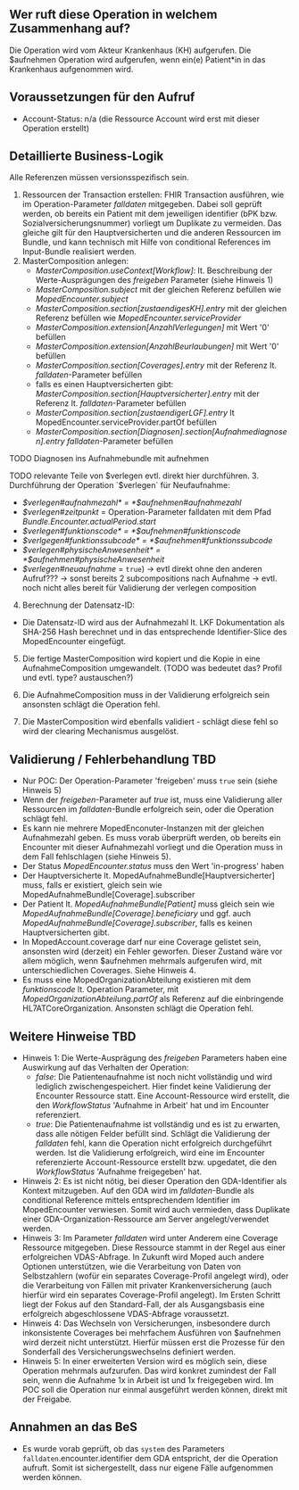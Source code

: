 ## Wer ruft diese Operation in welchem Zusammenhang auf?

Die Operation wird vom Akteur Krankenhaus (KH) aufgerufen. Die $aufnehmen Operation wird aufgerufen, wenn ein(e) Patient*in in das Krankenhaus aufgenommen wird.

## Voraussetzungen für den Aufruf

* Account-Status: n/a (die Ressource Account wird erst mit dieser Operation erstellt)

## Detaillierte Business-Logik

Alle Referenzen müssen versionsspezifisch sein.

1. Ressourcen der Transaction erstellen: FHIR Transaction ausführen, wie im Operation-Parameter *falldaten* mitgegeben. Dabei soll geprüft werden, ob bereits ein Patient mit dem jeweiligen identifier (bPK bzw. Sozialversicherungsnummer) vorliegt um Duplikate zu vermeiden. Das gleiche gilt für den Hauptversicherten und die anderen Ressourcen im Bundle, und kann technisch mit Hilfe von conditional References im Input-Bundle realisiert werden.
2. MasterComposition anlegen:
   * *MasterComposition.useContext[Workflow]*: lt. Beschreibung der Werte-Ausprägungen des *freigeben* Parameter (siehe Hinweis 1)
   * *MasterComposition.subject* mit der gleichen Referenz befüllen wie *MopedEncounter.subject*
   * *MasterComposition.section[zustaendigesKH].entry* mit der gleichen Referenz befüllen wie *MopedEncounter.serviceProvider*
   * *MasterComposition.extension[AnzahlVerlegungen]* mit Wert '0' befüllen
   * *MasterComposition.extension[AnzahlBeurlaubungen]* mit Wert '0' befüllen
   * *MasterComposition.section[Coverages].entry* mit der Referenz lt. *falldaten*-Parameter befüllen
   * falls es einen Hauptversicherten gibt: *MasterComposition.section[Hauptversicherter].entry* mit der Referenz lt. *falldaten*-Parameter befüllen
   * *MasterComposition.section[zustaendigerLGF].entry* lt MopedEncounter.serviceProvider.partOf befüllen
   * *MasterComposition.section[Diagnosen].section[Aufnahmediagnosen].entry* *falldaten*-Parameter befüllen

TODO Diagnosen ins Aufnahmebundle mit aufnehmen

TODO relevante Teile von $verlegen evtl. direkt hier durchführen.
3. Durchführung der Operation `$verlegen` für Neufaufnahme:
  * *$verlegen#aufnahmezahl* = *$aufnehmen#aufnahmezahl*
  * *$verlegen#zeitpunkt* = Operation-Parameter falldaten mit dem Pfad *Bundle.Encounter.actualPeriod.start*
  * *$verlegen#funktionscode* = *$aufnehmen#funktionscode*
  * *$verlgegen#funktionssubcode* = *$aufnehmen#funktionssubcode*
  * *$verlegen#physischeAnwesenheit* = *$aufnehmen#physischeAnwesenheit*
  * *$verlegen#neuaufnahme* = `true`) -> evtl direkt ohne den anderen Aufruf??? -> sonst bereits 2 subcompositions nach Aufnahme -> evtl. noch nicht alles bereit für Validierung der verlegen composition

4. Berechnung der Datensatz-ID:
  * Die Datensatz-ID wird aus der Aufnahmezahl lt. LKF Dokumentation als SHA-256 Hash berechnet und in das entsprechende Identifier-Slice des MopedEncounter eingefügt.

5. Die fertige MasterComposition wird kopiert und die Kopie in eine AufnahmeComposition umgewandelt. (TODO was bedeutet das? Profil und evtl. type? austauschen?)

6. Die AufnahmeComposition muss in der Validierung erfolgreich sein ansonsten schlägt die Operation fehl.

7. Die MasterComposition wird ebenfalls validiert - schlägt diese fehl so wird der clearing Mechanismus ausgelöst.

## Validierung / Fehlerbehandlung TBD

* Nur POC: Der Operation-Parameter 'freigeben' muss `true` sein (siehe Hinweis 5)
* Wenn der *freigeben*-Parameter auf *true* ist, muss eine Validierung aller Ressourcen im *falldaten*-Bundle erfolgreich sein, oder die Operation schlägt fehl.
* Es kann nie mehrere MopedEnconuter-Instanzen mit der gleichen Aufnahmezahl geben. Es muss vorab überprüft werden, ob bereits ein Encounter mit dieser Aufnahmezahl vorliegt und die Operation muss in dem Fall fehlschlagen (siehe Hinweis 5).
* Der Status *MopedEncounter.status* muss den Wert 'in-progress' haben
* Der Hauptversicherte lt. MopedAufnahmeBundle[Hauptversicherter] muss, falls er existiert, gleich sein wie MopedAufnahmeBundle[Coverage].subscriber
* Der Patient lt. *MopedAufnahmeBundle[Patient]* muss gleich sein wie *MopedAufnahmeBundle[Coverage].beneficiary* und ggf. auch *MopedAufnahmeBundle[Coverage].subscriber*, falls es keinen Hauptversicherten gibt.
* In MopedAccount.coverage darf nur eine Coverage gelistet sein, ansonsten wird (derzeit) ein Fehler geworfen. Dieser Zustand wäre vor allem möglich, wenn $aufnehmen mehrmals aufgerufen wird, mit unterschiedlichen Coverages. Siehe Hinweis 4.
* Es muss eine MopedOrganizationAbteilung existieren mit dem *funktionscode* lt. Operation Parameter, mit *MopedOrganizationAbteilung.partOf* als Referenz auf die einbringende HL7ATCoreOrganization. Ansonsten schlägt die Operation fehl.

## Weitere Hinweise TBD

* Hinweis 1: Die Werte-Ausprägung des *freigeben* Parameters haben eine Auswirkung auf das Verhalten der Operation:
  * *false*: Die Patientenaufnahme ist noch nicht vollständig und wird lediglich zwischengespeichert. Hier findet keine Validierung der Encounter Ressource statt. Eine Account-Ressource wird erstellt, die den *WorkflowStatus* 'Aufnahme in Arbeit' hat und im Encounter referenziert.
  * *true*: Die Patientenaufnahme ist vollständig und es ist zu erwarten, dass alle nötigen Felder befüllt sind. Schlägt die Validierung der *falldaten* fehl, kann die Operation nicht erfolgreich durchgeführt werden. Ist die Validierung erfolgreich, wird eine im Encounter referenzierte Account-Ressource erstellt bzw. upgedatet, die den *WorkflowStatus* 'Aufnahme freigegeben' hat. 
* Hinweis 2: Es ist nicht nötig, bei dieser Operation den GDA-Identifier als Kontext mitzugeben. Auf den GDA wird im *falldaten*-Bundle als conditional Reference mittels entsprechendem Identifier im MopedEncounter verwiesen. Somit wird auch vermieden, dass Duplikate einer GDA-Organization-Ressource am Server angelegt/verwendet werden.
* Hinweis 3: Im Parameter *falldaten* wird unter Anderem eine Coverage Ressource mitgegeben. Diese Ressource stammt in der Regel aus einer erfolgreichen VDAS-Abfrage. In Zukunft wird Moped auch andere Optionen unterstützen, wie die Verarbeitung von Daten von Selbstzahlern (wofür ein separates Coverage-Profil angelegt wird), oder die Verarbeitung von Fällen mit privater Krankenversicherung (auch hierfür wird ein separates Coverage-Profil angelegt). Im Ersten Schritt liegt der Fokus auf den Standard-Fall, der als Ausgangsbasis eine erfolgreich abgeschlossene VDAS-Abfrage voraussetzt. 
* Hinweis 4: Das Wechseln von Versicherungen, insbesondere durch inkonsistente Coverages bei mehrfachem Ausführen von $aufnehmen wird derzeit nicht unterstützt. Hierfür müssen erst die Prozesse für den Sonderfall des Versicherungswechselns definiert werden.
* Hinweis 5: In einer erweiterten Version wird es möglich sein, diese Operation mehrmals aufzurufen. Das wird konkret zumindest der Fall sein, wenn die Aufnahme 1x in Arbeit ist und 1x freigegeben wird. Im POC soll die Operation nur einmal ausgeführt werden können, direkt mit der Freigabe.

## Annahmen an das BeS
* Es wurde vorab geprüft, ob das `system` des Parameters `falldaten`.encounter.identifier dem GDA entspricht, der die Operation aufruft. Somit ist sichergestellt, dass nur eigene Fälle aufgenommen werden können.

